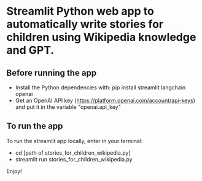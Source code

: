 # Streamlit Python web app to automatically write stories for children using Wikipedia knowledge and GPT.

## Before running the app

- Install the Python dependencies with: pip install streamlit langchain openai
- Get an OpenAI API key (https://platform.openai.com/account/api-keys) and put it in the variable "openai.api_key"

## To run the app

To run the streamlit app locally, enter in your terminal:
- cd [path of stories_for_children_wikipedia.py]
- streamlit run stories_for_children_wikipedia.py

Enjoy!
